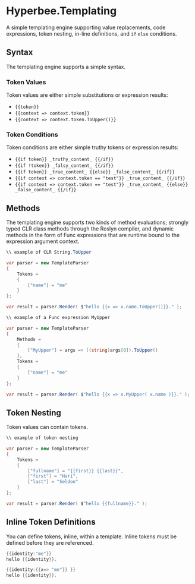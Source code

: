 ﻿# Hyperbee.Templating

A simple templating engine supporting value replacements, code expressions, token nesting, 
in-line definitions, and `if` `else` conditions.

## Syntax
The templating engine supports a simple syntax. 

### Token Values
Token values are either simple substitutions or expression results:

* `{{token}}`
* `{{context => context.token}}`
* `{{context => context.token.ToUpper()}}`

### Token Conditions
Token conditions are either simple truthy tokens or expression results:

* `{{if token}} _truthy_content_ {{/if}}`
* `{{if !token}} _falsy_content_ {{/if}}`
* `{{if token}} _true_content_ {{else}} _false_content_ {{/if}}`
* `{{if context => context.token == "test"}} _true_content_ {{/if}}`
* `{{if context => context.token == "test"}} _true_content_ {{else}} _false_content_ {{/if}}`

## Methods
The templating engine supports two kinds of method evaluations; strongly typed CLR class 
methods through the Roslyn compiler, and dynamic methods in the form of Func expressions
that are runtime bound to the expression argument context.

```csharp
\\ example of CLR String.ToUpper

var parser = new TemplateParser
{
    Tokens =
    {
        ["name"] = "me"
    }
};

var result = parser.Render( $"hello {{x => x.name.ToUpper()}}." );
```

```csharp
\\ example of a Func expression MyUpper

var parser = new TemplateParser
{
    Methods =
    {
        ["MyUpper"] = args => ((string)args[0]).ToUpper()
    },
    Tokens =
    {
        ["name"] = "me"
    }
};

var result = parser.Render( $"hello {{x => x.MyUpper( x.name )}}." );
```

## Token Nesting
Token values can contain tokens.

```csharp
\\ example of token nesting

var parser = new TemplateParser
{
    Tokens =
    {
        ["fullname"] = "{{first}} {{last}}",
        ["first"] = "Hari",
        ["last"] = "Seldon"
    }
};

var result = parser.Render( $"hello {{fullname}}." );
```

## Inline Token Definitions
You can define tokens, inline, within a template. Inline tokens must be defined before they are referenced.

```csharp
{{identity:"me"}}
hello {{identity}}.
```

```csharp
{{identity:{{x=> "me"}} }}
hello {{identity}}.
```